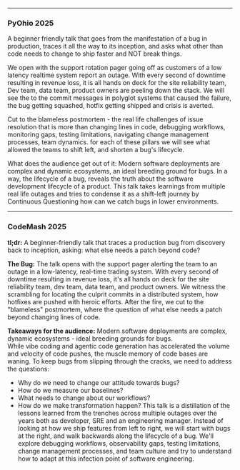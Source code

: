 
---
### PyOhio 2025
A beginner friendly talk that goes from the manifestation of a bug in production, traces it all the way to its inception, and asks what other than code needs to change to ship faster and NOT break things.

We open with the support rotation pager going off as customers of a low latency realtime system report an outage. With every second of downtime resulting in revenue loss, it is all hands on deck for the site reliability team, Dev team, data team, product owners are peeling down the stack. We will see the to the commit messages in polyglot systems that caused the failure, the bug getting squashed, hotfix getting shipped and crisis is averted.

Cut to the blameless postmortem - the real life challenges of issue resolution that is more than changing lines in code, debugging workflows, monitoring gaps, testing limitations, navigating change management processes, team dynamics. for each of these pillars we will see what allowed the teams to shift left, and shorten a bug's lifecycle.

What does the audience get out of it:
Modern software deployments are complex and dynamic ecosystems, an ideal breeding ground for bugs. In a way, the lifecycle of a bug, reveals the truth about the software development lifecycle of a product.
This talk takes learnings from multiple real life outages and tries to condense it as a shift-left journey by Continuous Questioning how can we catch bugs in lower environments.

---

### CodeMash 2025

**tl;dr:**
A beginner-friendly talk that traces a production bug from discovery back to inception, asking: what else needs a patch beyond code?

**The Bug:**
The talk opens with the support pager alerting the team to an outage in a low-latency, real-time trading system.
With every second of downtime resulting in revenue loss, it's all hands on deck for the site reliability team, dev team, data team, and product owners. 
We witness the scrambling for locating the culprit commits in a distributed system, how hotfixes are pushed with heroic efforts.
After the fire, we cut to the "blameless" postmortem, where the question of what else needs a patch beyond changing lines of code.

**Takeaways for the audience:**
Modern software deployments are complex, dynamic ecosystems - ideal breeding grounds for bugs.  
While vibe coding and agentic code generation has accelerated the volume and velocity of code pushes, the muscle memory of code bases are waning.
To keep bugs from slipping through the cracks, we need to address the questions:
- Why do we need to change our attitude towards bugs?
- How do we measure our baselines?
- What needs to change about our workflows?
- How do we make transformation happen?
This talk is a distillation of the lessons learned from the trenches across multiple outages over the years both as developer, SRE and an engineering manager.
Instead of looking at how we ship features from left to right, we will start with bugs at the right, and walk backwards along the lifecycle of a bug.
We'll explore debugging workflows, observability gaps, testing limitations, change management processes, and team culture and try to understand how to adapt at this infection point of software engineering.
